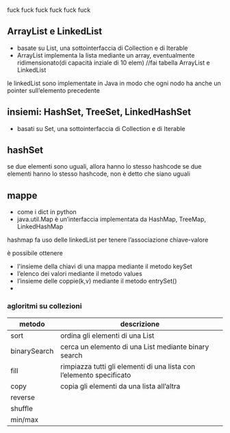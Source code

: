 fuck fuck fuck fuck fuck fuck

## ArrayList e LinkedList
- basate su List, una sottointerfaccia di Collection e di Iterable
- ArrayList implementa la lista mediante un array, eventualmente ridimensionato(di capacità inziale di 10 elem)
//fai tabella ArrayList e LinkedList

le linkedList sono implementate in Java in modo che ogni nodo ha anche un pointer sull’elemento precedente


## insiemi: HashSet, TreeSet, LinkedHashSet

- basati su Set, una sottointerfaccia di Collection e di Iterable

## hashSet
se due elementi sono uguali, allora hanno lo stesso hashcode
se due elementi hanno lo stesso hashcode, non è detto che siano uguali 

## mappe
- come i dict in python
- java.util.Map è un’interfaccia implementata da HashMap, TreeMap, LinkedHashMap


hashmap fa uso delle linkedList per tenere l’associazione chiave-valore

 è possibile ottenere 
 - l'insieme della chiavi di una mappa mediante il metodo keySet
 - l’elenco dei valori mediante il metodo values
 - l’insieme delle coppie(k,v) mediante il metodo entrySet()
-
### agloritmi su collezioni

| metodo       | descrizione                                                          |
| ------------ | -------------------------------------------------------------------- |
| sort         | ordina gli elementi di una List                                      |
| binarySearch | cerca un elemento di una List mediante binary search                 |
| fill         | rimpiazza tutti gli elementi di una lista con l’elemento specificato |
| copy         | copia gli elementi da una lista all’altra                            |
| reverse      |                                                                      |
| shuffle      |                                                                      |
| min/max      |                                                                      |

